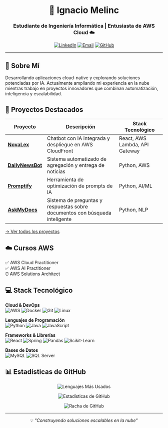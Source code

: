 <div align="center">

# 👋 Ignacio Melinc

### Estudiante de Ingeniería Informática | Entusiasta de AWS Cloud ☁️

[![LinkedIn](https://img.shields.io/badge/LinkedIn-0077B5?style=for-the-badge&logo=linkedin&logoColor=white)](https://linkedin.com/in/ignacio-melinc)
[![Email](https://img.shields.io/badge/Email-D14836?style=for-the-badge&logo=gmail&logoColor=white)](mailto:ignaciomelinc@gmail.com)
[![GitHub](https://img.shields.io/badge/GitHub-100000?style=for-the-badge&logo=github&logoColor=white)](https://github.com/imelinc)

</div>

---

## 🎯 Sobre Mí

Desarrollando aplicaciones cloud-native y explorando soluciones potenciadas por IA. Actualmente ampliando mi experiencia en la nube mientras trabajo en proyectos innovadores que combinan automatización, inteligencia y escalabilidad.

## 🚀 Proyectos Destacados

| Proyecto | Descripción | Stack Tecnológico |
|---------|-------------|-------------------|
| **[NovaLex](https://github.com/imelinc/NovaLex)** | Chatbot con IA integrada y despliegue en AWS CloudFront | React, AWS Lambda, API Gateway |
| **[DailyNewsBot](https://github.com/imelinc/DailyNewsBot)** | Sistema automatizado de agregación y entrega de noticias | Python, AWS |
| **[Promptify](https://github.com/imelinc/Promptify)** | Herramienta de optimización de prompts de IA | Python, AI/ML |
| **[AskMyDocs](https://github.com/imelinc/AskMyDocs)** | Sistema de preguntas y respuestas sobre documentos con búsqueda inteligente | Python, NLP |

[→ Ver todos los proyectos](https://github.com/imelinc?tab=repositories)

## ☁️ Cursos AWS
✅ AWS Cloud Practitioner  
✅ AWS AI Practitioner  
⏰ AWS Solutions Architect  


## 💻 Stack Tecnológico

**Cloud & DevOps**  
![AWS](https://img.shields.io/badge/AWS-232F3E?style=flat&logo=amazon-aws&logoColor=white)
![Docker](https://img.shields.io/badge/Docker-2496ED?style=flat&logo=docker&logoColor=white)
![Git](https://img.shields.io/badge/Git-F05032?style=flat&logo=git&logoColor=white)
![Linux](https://img.shields.io/badge/Linux-FCC624?style=flat&logo=linux&logoColor=black)

**Lenguajes de Programación**  
![Python](https://img.shields.io/badge/Python-3776AB?style=flat&logo=python&logoColor=white)
![Java](https://img.shields.io/badge/Java-007396?style=flat&logo=openjdk&logoColor=white)
![JavaScript](https://img.shields.io/badge/JavaScript-F7DF1E?style=flat&logo=javascript&logoColor=black)

**Frameworks & Librerías**  
![React](https://img.shields.io/badge/React-61DAFB?style=flat&logo=react&logoColor=black)
![Spring](https://img.shields.io/badge/Spring-6DB33F?style=flat&logo=spring&logoColor=white)
![Pandas](https://img.shields.io/badge/Pandas-150458?style=flat&logo=pandas&logoColor=white)
![Scikit-Learn](https://img.shields.io/badge/Scikit--Learn-F7931E?style=flat&logo=scikit-learn&logoColor=white)

**Bases de Datos**  
![MySQL](https://img.shields.io/badge/MySQL-4479A1?style=flat&logo=mysql&logoColor=white)
![SQL Server](https://img.shields.io/badge/SQL_Server-CC2927?style=flat&logo=microsoft-sql-server&logoColor=white)

## 📊 Estadísticas de GitHub

<div align="center">

![Lenguajes Más Usados](https://github-readme-stats.vercel.app/api/top-langs?username=imelinc&show_icons=true&locale=es&layout=compact&theme=default&hide_border=true)

![Estadísticas de GitHub](https://github-readme-stats.vercel.app/api?username=imelinc&show_icons=true&locale=es&theme=default&hide_border=true)

![Racha de GitHub](https://github-readme-streak-stats.herokuapp.com/?user=imelinc&theme=default&hide_border=true&locale=es)

</div>

---

<div align="center">

💡 *"Construyendo soluciones escalables en la nube"*

</div>

